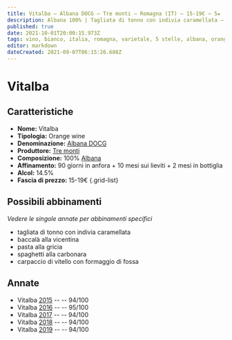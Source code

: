 ```yaml
---
title: Vitalba – Albana DOCG – Tre monti – Romagna (IT) – 15-19€ – 5★
description: Albana 100% | Tagliata di tonno con indivia caramellata – Baccalà alla vicentina – Pasta alla gricia – Spaghetti alla carbonara – Carpaccio di vitello con formaggio di fossa
published: true
date: 2021-10-01T20:00:15.973Z
tags: vino, bianco, italia, romagna, varietale, 5 stelle, albana, orange wine, tagliata di tonno con indivia caramellata, baccalà alla vicentina, pasta alla gricia, spaghetti alla carbonara, carpaccio di vitello con formaggio di fossa, anfora, 15-19€
editor: markdown
dateCreated: 2021-09-07T06:15:26.688Z
---
```


# Vitalba

## Caratteristiche
- **Nome:** Vitalba
- **Tipologia:** Orange wine
- **Denominazione:** [Albana DOCG](/denominazioni/Italia/Romagna/DOCG/Albana)
- **Produttore:** [Tre monti](/produttori/Italia/Romagna/Tre-Monti) 
- **Composizione:** 100% [Albana](/vitigni/Italia/bacca-bianca/albana)
- **Affinamento:** 90 giorni in anfora + 10 mesi sui lieviti + 2 mesi in bottiglia
- **Alcol:** 14.5%
- **Fascia di prezzo:** 15-19€
{.grid-list}



## Possibili abbinamenti
*Vedere le singole annate per abbinamenti specifici*

- tagliata di tonno con indivia caramellata
- baccalà alla vicentina
- pasta alla gricia
- spaghetti alla carbonara
- carpaccio di vitello con formaggio di fossa

## Annate
- Vitalba [2015](/vini/Italia/Romagna/Tre-Monti/Vitalba/2015) -- <span class="star-5"></span> -- 94/100
- Vitalba [2016](/vini/Italia/Romagna/Tre-Monti/Vitalba/2016) -- <span class="star-5"></span> -- 95/100
- Vitalba [2017](/vini/Italia/Romagna/Tre-Monti/Vitalba/2017) -- <span class="star-5"></span> -- 94/100
- Vitalba [2018](/vini/Italia/Romagna/Tre-Monti/Vitalba/2018) -- <span class="star-5"></span> -- 94/100 
- Vitalba [2019](/vini/Italia/Romagna/Tre-Monti/Vitalba/2019) -- <span class="star-5"></span> -- 94/100